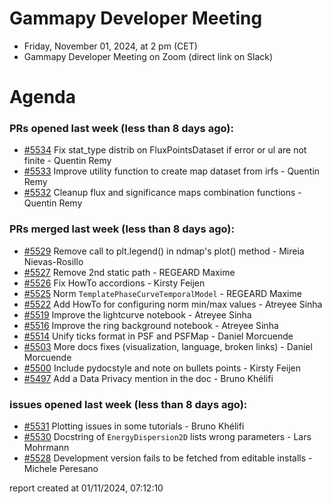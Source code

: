 # Gammapy Developer Meeting 
 * Friday, November 01, 2024, at 2 pm (CET) 
 * Gammapy Developer Meeting on Zoom (direct link on Slack) 
# Agenda

### PRs opened last week (less than 8 days ago): 
* [#5534](https://github.com/gammapy/gammapy/pull/5534) Fix stat_type distrib on FluxPointsDataset if error or ul are not finite - Quentin Remy
* [#5533](https://github.com/gammapy/gammapy/pull/5533) Improve utility function to create map dataset from irfs - Quentin Remy
* [#5532](https://github.com/gammapy/gammapy/pull/5532) Cleanup flux and significance maps  combination functions  - Quentin Remy

### PRs merged last week (less than 8 days ago): 
* [#5529](https://github.com/gammapy/gammapy/pull/5529) Remove call to plt.legend() in ndmap's plot() method - Mireia Nievas-Rosillo
* [#5527](https://github.com/gammapy/gammapy/pull/5527) Remove 2nd static path - REGEARD Maxime
* [#5526](https://github.com/gammapy/gammapy/pull/5526) Fix HowTo accordions - Kirsty Feijen
* [#5525](https://github.com/gammapy/gammapy/pull/5525) Norm `TemplatePhaseCurveTemporalModel` - REGEARD Maxime
* [#5522](https://github.com/gammapy/gammapy/pull/5522) Add HowTo for configuring norm min/max values  - Atreyee Sinha
* [#5519](https://github.com/gammapy/gammapy/pull/5519) Improve the lightcurve notebook - Atreyee Sinha
* [#5516](https://github.com/gammapy/gammapy/pull/5516) Improve the ring background notebook - Atreyee Sinha
* [#5514](https://github.com/gammapy/gammapy/pull/5514) Unify ticks format in PSF and PSFMap - Daniel Morcuende
* [#5503](https://github.com/gammapy/gammapy/pull/5503) More docs fixes (visualization, language, broken links) - Daniel Morcuende
* [#5500](https://github.com/gammapy/gammapy/pull/5500) Include pydocstyle and note on bullets points - Kirsty Feijen
* [#5497](https://github.com/gammapy/gammapy/pull/5497) Add a Data Privacy mention in the doc - Bruno Khélifi

### issues opened last week (less than 8 days ago): 
* [#5531](https://github.com/gammapy/gammapy/issues/5531) Plotting issues in some tutorials - Bruno Khélifi
* [#5530](https://github.com/gammapy/gammapy/issues/5530) Docstring of `EnergyDispersion2D` lists wrong parameters - Lars Mohrmann
* [#5528](https://github.com/gammapy/gammapy/issues/5528) Development version fails to be fetched from editable installs - Michele Peresano

 report created at 01/11/2024, 07:12:10